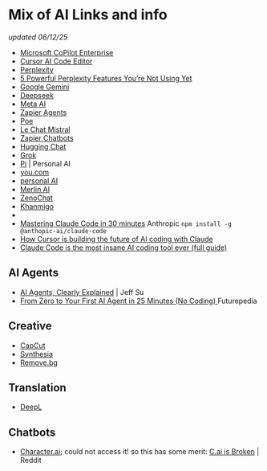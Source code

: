 # Mix of AI Links and info

*updated 06/12/25*

* [Microsoft CoPilot Enterprise](ms-copilot-ent.md)
* [Cursor AI Code Editor](https://www.cursor.com/en)
* [Perplexity](perplexity-vs-chatgpt.md)
* [5 Powerful Perplexity Features You’re Not Using Yet](https://www.youtube.com/watch?v=O1UTAiigrx4)
* [Google Gemini](https://gemini.google.com/app)
* [Deepseek](https://www.deepseek.com/)
* [Meta AI](https://www.meta.ai/)
* [Zapier Agents](https://zapier.com/agents)
* [Poe](https://poe.com/about)
* [Le Chat Mistral](https://mistral.ai)
* [Zapier Chatbots]()
* [Hugging Chat](https://huggingface.co/chat/)
* [Grok](https://x.ai/)
* [Pi](https://pi.ai/onboarding) | Personal AI
* [you.com](https://you.com)
* [personal AI](https://www.personal.ai/)
* [Merlin AI](https://www.getmerlin.in/)
* [ZenoChat](https://textcortex.com/)
* [Khanmigo](https://www.khanmigo.ai/)
* []()
* [Mastering Claude Code in 30 minutes](https://www.youtube.com/watch?v=6eBSHbLKuN0) Anthropic `npm install -g @anthopic-ai/claude-code` 
* [How Cursor is building the future of AI coding with Claude](https://www.youtube.com/watch?v=BGgsoIgbT_Y)
* [Claude Code is the most insane AI coding tool ever (full guide)](https://www.youtube.com/watch?v=LD3hSN3y_lE)

## AI Agents
* [AI Agents, Clearly Explained](https://www.youtube.com/watch?v=FwOTs4UxQS4) | Jeff Su
* [ From Zero to Your First AI Agent in 25 Minutes (No Coding) ](https://www.youtube.com/watch?v=EH5jx5qPabU) Futurepedia


## Creative
* [CapCut](https://www.capcut.com/)
* [Synthesia](https://www.synthesia.io/)
* [Remove.bg](https://www.remove.bg/)

## Translation
* [DeepL](https://www.deepl.com/en/translator)

## Chatbots
* [Character.ai](https://character.ai/); could not access it!
 so this has some merit: [C.ai is Broken](https://www.reddit.com/r/CharacterAI/comments/1l7z8zr/cai_is_broken/) | Reddit
